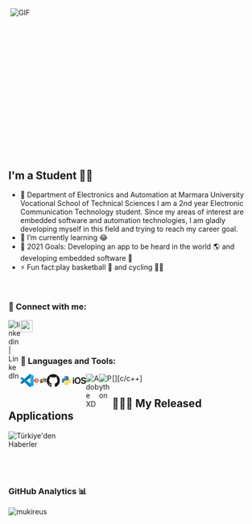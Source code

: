 
<img align="right" alt="GIF" src="https://github.com/abhisheknaiidu/abhisheknaiidu/blob/master/code.gif?raw=true" width="500" height="320" />

## I'm a Student 👨‍🎓
- 🔭 Department of Electronics and Automation at Marmara University Vocational School of Technical Sciences
      I am a 2nd year Electronic Communication Technology student. Since my areas of interest are embedded software and automation technologies, I am gladly developing myself       in this field and trying to reach my career goal.
- 🌱 I’m currently learning 😂
- 🥅 2021 Goals: Developing an app to be heard in the world 🌎 and developing embedded software 🤖
- ⚡ Fun fact:play basketball 🏀 and cycling 🚴‍♀️

<br />

### 📩 Connect with me:

[<img align="left" alt="linkedin | LinkedIn" width="24px" src="https://raw.githubusercontent.com/peterthehan/peterthehan/master/assets/linkedin.svg" />][linkedin]
[<img align="left" height="24" width="24" src="https://cdn.jsdelivr.net/npm/simple-icons@v4/icons/gmail.svg" />][gmail]

<br />

[linkedin]: https://www.linkedin.com/in/serhatozcann/
[medium]: https://medium.com/@srhtozcnnn
[gmail]: mailto:srhtozcnnn@gmail.com
<br />

### 🔧 Languages and Tools:

[<img align="left" alt="Visual Studio Code" width="26px" src="https://raw.githubusercontent.com/github/explore/80688e429a7d4ef2fca1e82350fe8e3517d3494d/topics/visual-studio-code/visual-studio-code.png" />][vsCode]
[<img align="left" alt="Git" width="26px" src="https://raw.githubusercontent.com/github/explore/80688e429a7d4ef2fca1e82350fe8e3517d3494d/topics/git/git.png" />][git]
[<img align="left" alt="GitHub" width="26px" src="https://raw.githubusercontent.com/github/explore/78df643247d429f6cc873026c0622819ad797942/topics/github/github.png" />][github]
[<img align="left" alt="Python" width="26px" src="https://raw.githubusercontent.com/github/explore/cebd63002168a05a6a642f309227eefeccd92950/topics/python/python.png" />][python]
[<img align="left" alt="Ios" width="26px" src="https://raw.githubusercontent.com/github/explore/cebd63002168a05a6a642f309227eefeccd92950/topics/ios/ios.png" />][ios]
[<img align="left" alt="Adobe XD" width="26px" src="https://upload.wikimedia.org/wikipedia/commons/thumb/c/c2/Adobe_XD_CC_icon.svg/1200px-Adobe_XD_CC_icon.svg.png" />][xd]
[<img align="left" alt="Python" width="26px" src="https://www.google.com/search?q=c%2Fc%2B%2B&tbm=isch&ved=2ahUKEwjQnpbIrJr7AhVHyAIHHRb_BzQQ2-cCegQIABAA&oq=c%2Fc%2B%2B&gs_lcp=CgNpbWcQA1D9Clj9CmCZC2gAcAB4AIABXogBXpIBATGYAQCgAQGqAQtnd3Mtd2l6LWltZ8ABAQ&sclient=img&ei=zxJoY5D7GceQi-gPlv6foAM&bih=914&biw=1920#imgrc=YSGTfhiV9sgdAM" />][c/c++]
<br />

## 👩‍💻📱 My Released Applications
<a href="https://play.google.com/store/apps/details?id=com.turkiyedenHaberler"><img align="left" alt="Türkiye'den Haberler" width="100px" src="https://play-lh.googleusercontent.com/97NpinL4HmRxLDmIPKfCfrZNjf6Vvj3dL8mMIJ7YyLjYzhEKBauicV9stdls0pmVhw=s180-rw" /></a>


<br />
<br />
<br />
<br />
<br />


### GitHub Analytics 📊

  <img height="180em" align="left" src="https://github-readme-stats.vercel.app/api/top-langs?username=IbrahimTalha0&show_icons=true&locale=en&layout=compact&langs_count=8&theme=radical" alt="mukireus"/>
</a>

<br />
<br />


[linkedin]: https://www.linkedin.com/in/serhatozcann/
[medium]: https://medium.com/@srhtozcnnn
[gmail]: mailto:srhtozcnnn@gmail.com
[vsCode]: https://code.visualstudio.com/
[git]: https://git-scm.com/
[android]: https://www.android.com/
[github]: https://github.com/IbrahimTalha0
[python]: https://www.python.org/
[ios]: https://www.apple.com/ios/ios-14/
[xd]: https://www.adobe.com/products/xd.html
